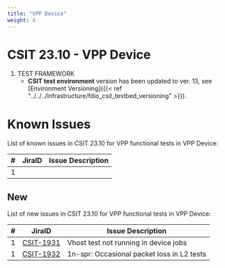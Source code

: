 ```yaml
---
title: "VPP Device"
weight: 4
---
```


# CSIT 23.10 - VPP Device

1. TEST FRAMEWORK
   - **CSIT test environment** version has been updated to ver. 13, see
     [Environment Versioning]({{< ref "../../../infrastructure/fdio_csit_testbed_versioning" >}}).

# Known Issues

List of known issues in CSIT 23.10 for VPP functional tests in VPP Device:

**#** | **JiraID**                                       | **Issue Description**
------|--------------------------------------------------|--------------------------------------------------------------
 1    |                                                  |

## New

List of new issues in CSIT 23.10 for VPP functional tests in VPP Device:

**#** | **JiraID**                                       | **Issue Description**
------|--------------------------------------------------|--------------------------------------------------------------
 1    | [CSIT-1931](https://jira.fd.io/browse/CSIT-1931) | Vhost test not running in device jobs
 1    | [CSIT-1932](https://jira.fd.io/browse/CSIT-1932) | 1n-spr: Occasional packet loss in L2 tests
